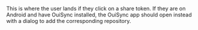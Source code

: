 This is where the user lands if they click on a share token. If they are on Android and have OuiSync installed, the OuiSync app
should open instead with a dialog to add the corresponding repository.
